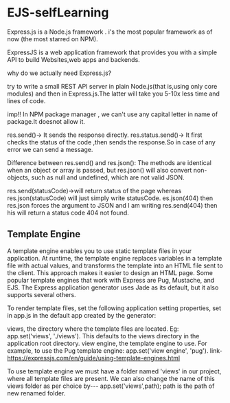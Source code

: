 # EJS-selfLearning

Express.js is a Node.js framework . i's the most popular framework as of now (the most starred on NPM).

ExpressJS is a web application framework that provides you with a simple API to build Websites,web apps and backends. 

why do we actually need Express.js?

try to write a small REST API server in plain Node.js(that is,using only core modules) and then in Express.js.The latter will take you 5-10x less time and lines of code.

imp!! In NPM package manager , we can't use any capital letter in name of package.It doesnot allow it.

res.send()-> It sends the response directly.
res.status.send()-> It first checks the status of the code ,then sends the response.So in case of any error we can send a message.

Difference between res.send() and res.json():
The methods are identical when an object or array is passed, but res.json() will also convert non-objects, such as null and undefined, which are not valid JSON.

res.send(statusCode)->will return status of the page whereas res.json(statusCode) will just simply write statusCode.
es.json(404) then res.json forces the argument to JSON and I am writing res.send(404) then his will return a status code 404 not found.

## Template Engine

A template engine enables you to use static template files in your application. At runtime, the template engine replaces variables in a template file with actual values, and transforms the template into an HTML file sent to the client. This approach makes it easier to design an HTML page.
Some popular template engines that work with Express are Pug, Mustache, and EJS. The Express application generator uses Jade as its default, but it also supports several others.

To render template files, set the following application setting properties, set in app.js in the default app created by the generator:

views, the directory where the template files are located. Eg: app.set('views', './views'). This defaults to the views directory in the application root directory.
view engine, the template engine to use. For example, to use the Pug template engine: app.set('view engine', 'pug').
link- https://expressjs.com/en/guide/using-template-engines.html

To use template engine we must have a folder named 'views' in our project, where all template files are present.
We can also change the name of this views folder as per choice by--- app.set('views',path); path is the path of new renamed folder.
